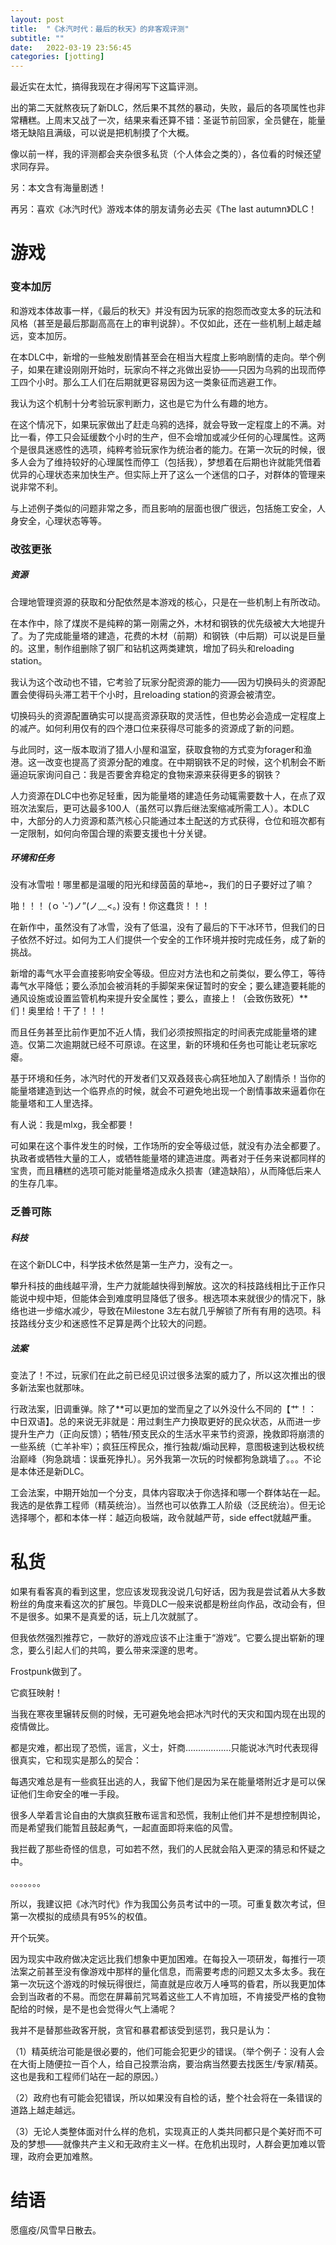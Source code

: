 ```yaml
---
layout: post
title:  "《冰汽时代：最后的秋天》的非客观评测"
subtitle: ""
date:   2022-03-19 23:56:45
categories: [jotting]
---
```



最近实在太忙，搞得我现在才得闲写下这篇评测。

出的第二天就熬夜玩了新DLC，然后果不其然的暴动，失败，最后的各项属性也非常糟糕。上周末又战了一次，结果来看还算不错：圣诞节前回家，全员健在，能量塔无缺陷且满级，可以说是把机制摸了个大概。

像以前一样，我的评测都会夹杂很多私货（个人体会之类的），各位看的时候还望求同存异。

另：本文含有海量剧透！

再另：喜欢《冰汽时代》游戏本体的朋友请务必去买《The last autumn》DLC！

# 游戏

### 变本加厉

和游戏本体故事一样，《最后的秋天》并没有因为玩家的抱怨而改变太多的玩法和风格（甚至是最后那副高高在上的审判说辞）。不仅如此，还在一些机制上越走越远，变本加厉。

在本DLC中，新增的一些触发剧情甚至会在相当大程度上影响剧情的走向。举个例子，如果在建设刚刚开始时，玩家向不祥之兆做出妥协——只因为乌鸦的出现而停工四个小时。那么工人们在后期就更容易因为这一类象征而逃避工作。

我认为这个机制十分考验玩家判断力，这也是它为什么有趣的地方。

在这个情况下，如果玩家做出了赶走乌鸦的选择，就会导致一定程度上的不满。对比一看，停工只会延缓数个小时的生产，但不会增加或减少任何的心理属性。这两个是很具迷惑性的选项，纯粹考验玩家作为统治者的能力。在第一次玩的时候，很多人会为了维持较好的心理属性而停工（包括我），梦想着在后期也许就能凭借着优异的心理状态来加快生产。但实际上开了这么一个迷信的口子，对群体的管理来说非常不利。

与上述例子类似的问题非常之多，而且影响的层面也很广很远，包括施工安全，人身安全，心理状态等等。


### 改弦更张

##### 资源

合理地管理资源的获取和分配依然是本游戏的核心，只是在一些机制上有所改动。

在本作中，除了煤炭不是纯粹的第一刚需之外，木材和钢铁的优先级被大大地提升了。为了完成能量塔的建造，花费的木材（前期）和钢铁（中后期）可以说是巨量的。这里，制作组删除了钢厂和钻机这两类建筑，增加了码头和reloading station。

我认为这个改动也不错，它考验了玩家分配资源的能力——因为切换码头的资源配置会使得码头滞工若干个小时，且reloading station的资源会被清空。

切换码头的资源配置确实可以提高资源获取的灵活性，但也势必会造成一定程度上的减产。如何利用仅有的四个港口位来获得尽可能多的资源成了新的问题。

与此同时，这一版本取消了猎人小屋和温室，获取食物的方式变为forager和渔港。这一改变也提高了资源分配的难度。在中期钢铁不足的时候，这个机制会不断逼迫玩家询问自己：我是否要舍弃稳定的食物来源来获得更多的钢铁？

人力资源在DLC中也弥足轻重，因为能量塔的建造任务动辄需要数十人，在点了双班次法案后，更可达最多100人（虽然可以靠后继法案缩减所需工人）。本DLC中，大部分的人力资源和蒸汽核心只能通过本土配送的方式获得，仓位和班次都有一定限制，如何向帝国合理的索要支援也十分关键。


##### 环境和任务

没有冰雪啦！哪里都是温暖的阳光和绿茵茵的草地~，我们的日子要好过了嘛？

啪！！！     (ｏ ‵-′)ノ”(ノ﹏<。)      没有！你这蠢货！！！

在新作中，虽然没有了冰雪，没有了低温，没有了最后的下干冰环节，但我们的日子依然不好过。如何为工人们提供一个安全的工作环境并按时完成任务，成了新的挑战。

新增的毒气水平会直接影响安全等级。但应对方法也和之前类似，要么停工，等待毒气水平降低；要么添加会被消耗的手脚架来保证暂时的安全；要么建造要耗能的通风设施或设置监管机构来提升安全属性；要么，直接上！（会致伤致死）**们！奥里给！干了！！！

而且任务甚至比前作更加不近人情，我们必须按照指定的时间表完成能量塔的建造。仅第二次逾期就已经不可原谅。在这里，新的环境和任务也可能让老玩家吃瘪。

基于环境和任务，冰汽时代的开发者们又双叒叕丧心病狂地加入了剧情杀！当你的能量塔建造到达一个临界点的时候，就会不可避免地出现一个剧情事故来逼着你在能量塔和工人里选择。

有人说：我是mlxg，我全都要！

可如果在这个事件发生的时候，工作场所的安全等级过低，就没有办法全都要了。执政者或牺牲大量的工人，或牺牲能量塔的建造进度。两者对于任务来说都同样的宝贵，而且糟糕的选项可能对能量塔造成永久损害（建造缺陷），从而降低后来人的生存几率。


### 乏善可陈
##### 科技

在这个新DLC中，科学技术依然是第一生产力，没有之一。

攀升科技的曲线越平滑，生产力就能越快得到解放。这次的科技路线相比于正作只能说中规中矩，但能体会到难度明显降低了很多。根选项本来就很少的情况下，脉络也进一步缩水减少，导致在Milestone 3左右就几乎解锁了所有有用的选项。科技路线分支少和迷惑性不足算是两个比较大的问题。


##### 法案

变法了！不过，玩家们在此之前已经见识过很多法案的威力了，所以这次推出的很多新法案也就那味。

行政法案，旧调重弹。除了**可以更加的堂而皇之了以外没什么不同的【艹！：中日双语】。总的来说无非就是：用过剩生产力换取更好的民众状态，从而进一步提升生产力（正向反馈）；牺牲/预支民众的生活水平来节约资源，挽救即将崩溃的一些系统（亡羊补牢）；疯狂压榨民众，推行独裁/煽动民粹，意图极速到达极权统治巅峰（狗急跳墙：误垂死挣扎）。另外我第一次玩的时候都狗急跳墙了。。。不论是本体还是新DLC。

工会法案，中期开始加一个分支，具体内容取决于你选择和哪一个群体站在一起。我选的是依靠工程师（精英统治）。当然也可以依靠工人阶级（泛民统治）。但无论选择哪个，都和本体一样：越迈向极端，政令就越严苛，side effect就越严重。


# 私货

如果有看客真的看到这里，您应该发现我没说几句好话，因为我是尝试着从大多数粉丝的角度来看这次的扩展包。毕竟DLC一般来说都是粉丝向作品，改动会有，但不是很多。如果不是真爱的话，玩上几次就腻了。

但我依然强烈推荐它，一款好的游戏应该不止注重于“游戏”。它要么提出崭新的理念，要么引起人们的共鸣，要么带来深邃的思考。

Frostpunk做到了。

它疯狂映射！

当我在寒夜里辗转反侧的时候，无可避免地会把冰汽时代的天灾和国内现在出现的疫情做比。

都是灾难，都出现了恐慌，谣言，义士，奸商………………只能说冰汽时代表现得很真实，它和现实是那么的契合：

每遇灾难总是有一些疯狂出逃的人，我留下他们是因为呆在能量塔附近才是可以保证他们生命安全的唯一手段。

很多人举着言论自由的大旗疯狂散布谣言和恐慌，我制止他们并不是想控制舆论，而是希望我们能暂且鼓起勇气，一起直面即将来临的风雪。

我拦截了那些奇怪的信息，可如若不然，我们的人民就会陷入更深的猜忌和怀疑之中。

。。。。。。。

所以，我建议把《冰汽时代》作为我国公务员考试中的一项。可重复数次考试，但第一次模拟的成绩具有95%的权值。

开个玩笑。

因为现实中政府做决定远比我们想象中更加困难。在每投入一项研发，每推行一项法案之前甚至没有像游戏中那样的量化信息，而需要考虑的问题又太多太多。我在第一次玩这个游戏的时候玩得很烂，简直就是应收万人唾骂的昏君，所以我更加体会到当政者的不易。而您在屏幕前咒骂着这些工人不肯加班，不肯接受严格的食物配给的时候，是不是也会觉得火气上涌呢？

我并不是替那些政客开脱，贪官和暴君都该受到惩罚，我只是认为：

（1）精英统治可能是很必要的，他们可能会犯更少的错误。（举个例子：没有人会在大街上随便拉一百个人，给自己投票治病，要治病当然要去找医生/专家/精英。这也是我和工程师们站在一起的原因。）

（2）政府也有可能会犯错误，所以如果没有自检的话，整个社会将在一条错误的道路上越走越远。

（3）无论人类整体面对什么样的危机，实现真正的人类共同都只是个美好而不可及的梦想——就像共产主义和无政府主义一样。在危机出现时，人群会更加难以管理，政府会更加难熬。


# 结语

愿瘟疫/风雪早日散去。
